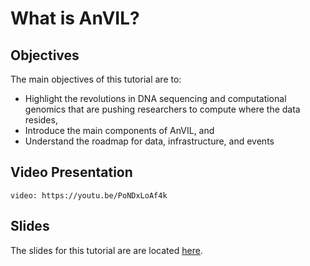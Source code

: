 # What is AnVIL?

## Objectives
The main objectives of this tutorial are to:
* Highlight the revolutions in DNA sequencing and computational genomics that are pushing researchers to compute where the data resides,
* Introduce the main components of AnVIL, and
* Understand the roadmap for data, infrastructure, and events

## Video Presentation
`video: https://youtu.be/PoNDxLoAf4k`

## Slides
The slides for this tutorial are are located [here](https://docs.google.com/presentation/d/1_Fc8xIKwNEJtmu3K8UIU77Tvmt4ekImeT8kbn5GcSts).


